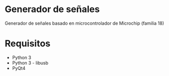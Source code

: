 # Generador de señales
Generador de señales basado en microcontrolador de Microchip (familia 18)

# Requisitos
- Python 3
- Python 3 - libusb
- PyQt4

